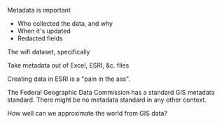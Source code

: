 Metadata is important

* Who collected the data, and why
* When it's updated
* Redacted fields

The wifi dataset, specifically

Take metadata out of Excel, ESRI, &c. files

Creating data in ESRI is a "pain in the ass".

The Federal Geographic Data Commission has a standard GIS metadata standard.
There might be no metadata standard in any other context.

How well can we approximate the world from GIS data?
